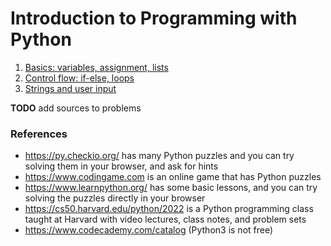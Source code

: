 # Introduction to Programming with Python

1. [Basics: variables, assignment, lists](basics.md)
1. [Control flow: if-else, loops](control.md)
1. [Strings and user input](strings.md)
<!-- 1. [Functions](functions.md) -->

**TODO** add sources to problems

### References

- https://py.checkio.org/ has many Python puzzles and you can try solving them in your browser, and ask for hints
- https://www.codingame.com is an online game that has Python puzzles
- https://www.learnpython.org/ has some basic lessons, and you can try solving the puzzles directly in your browser
- https://cs50.harvard.edu/python/2022 is a Python programming class taught at Harvard with video lectures, class notes, and problem sets
- https://www.codecademy.com/catalog (Python3 is not free)